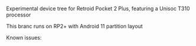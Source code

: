 Experimental device tree for Retroid Pocket 2 Plus, featuring a Unisoc T310 processor

This branc runs on RP2+ with Android 11 partition layout

Known issues:

